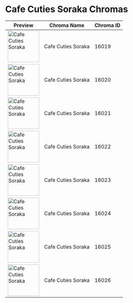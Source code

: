 # Cafe Cuties Soraka Chromas

| Preview | Chroma Name | Chroma ID |
|---|---|---|
| <img src='https://raw.communitydragon.org/latest/plugins/rcp-be-lol-game-data/global/default/v1/champion-chroma-images/16/16019.png' alt='Cafe Cuties Soraka' width='100'> | Cafe Cuties Soraka | 16019 |
| <img src='https://raw.communitydragon.org/latest/plugins/rcp-be-lol-game-data/global/default/v1/champion-chroma-images/16/16020.png' alt='Cafe Cuties Soraka' width='100'> | Cafe Cuties Soraka | 16020 |
| <img src='https://raw.communitydragon.org/latest/plugins/rcp-be-lol-game-data/global/default/v1/champion-chroma-images/16/16021.png' alt='Cafe Cuties Soraka' width='100'> | Cafe Cuties Soraka | 16021 |
| <img src='https://raw.communitydragon.org/latest/plugins/rcp-be-lol-game-data/global/default/v1/champion-chroma-images/16/16022.png' alt='Cafe Cuties Soraka' width='100'> | Cafe Cuties Soraka | 16022 |
| <img src='https://raw.communitydragon.org/latest/plugins/rcp-be-lol-game-data/global/default/v1/champion-chroma-images/16/16023.png' alt='Cafe Cuties Soraka' width='100'> | Cafe Cuties Soraka | 16023 |
| <img src='https://raw.communitydragon.org/latest/plugins/rcp-be-lol-game-data/global/default/v1/champion-chroma-images/16/16024.png' alt='Cafe Cuties Soraka' width='100'> | Cafe Cuties Soraka | 16024 |
| <img src='https://raw.communitydragon.org/latest/plugins/rcp-be-lol-game-data/global/default/v1/champion-chroma-images/16/16025.png' alt='Cafe Cuties Soraka' width='100'> | Cafe Cuties Soraka | 16025 |
| <img src='https://raw.communitydragon.org/latest/plugins/rcp-be-lol-game-data/global/default/v1/champion-chroma-images/16/16026.png' alt='Cafe Cuties Soraka' width='100'> | Cafe Cuties Soraka | 16026 |
